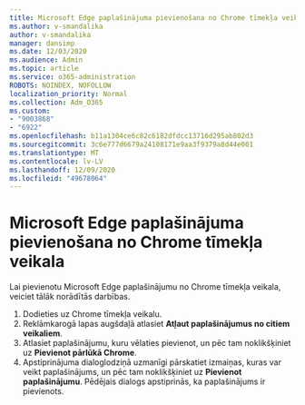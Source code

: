 ```yaml
---
title: Microsoft Edge paplašinājuma pievienošana no Chrome tīmekļa veikala
ms.author: v-smandalika
author: v-smandalika
manager: dansimp
ms.date: 12/03/2020
ms.audience: Admin
ms.topic: article
ms.service: o365-administration
ROBOTS: NOINDEX, NOFOLLOW
localization_priority: Normal
ms.collection: Adm_O365
ms.custom:
- "9003868"
- "6922"
ms.openlocfilehash: b11a1304ce6c82c6182dfdcc13716d295ab802d3
ms.sourcegitcommit: 3c6e777d6679a24108171e9aa3f9379a8d44e001
ms.translationtype: MT
ms.contentlocale: lv-LV
ms.lasthandoff: 12/09/2020
ms.locfileid: "49678064"
---
```

# <a name="add-an-extension-to-microsoft-edge-from-the-chrome-web-store"></a>Microsoft Edge paplašinājuma pievienošana no Chrome tīmekļa veikala

Lai pievienotu Microsoft Edge paplašinājumu no Chrome tīmekļa veikala, veiciet tālāk norādītās darbības.

1. Dodieties uz Chrome tīmekļa veikalu.
2. Reklāmkarogā lapas augšdaļā atlasiet **Atļaut paplašinājumus no citiem veikaliem**.
3. Atlasiet paplašinājumu, kuru vēlaties pievienot, un pēc tam noklikšķiniet uz **Pievienot pārlūkā Chrome**.
4. Apstiprinājuma dialoglodziņā uzmanīgi pārskatiet izmaiņas, kuras var veikt paplašinājums, un pēc tam noklikšķiniet uz **Pievienot paplašinājumu**.
Pēdējais dialogs apstiprinās, ka paplašinājums ir pievienots.